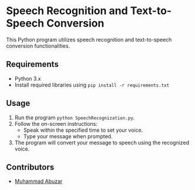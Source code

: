 # Speech Recognition and Text-to-Speech Conversion

This Python program utilizes speech recognition and text-to-speech conversion functionalities.

## Requirements
- Python 3.x
- Install required libraries using `pip install -r requirements.txt`

## Usage
1. Run the program `python SpeechRecognization.py`.
2. Follow the on-screen instructions:
   - Speak within the specified time to set your voice.
   - Type your message when prompted.
3. The program will convert your message to speech using the recognized voice.

## Contributors
- [Muhammad Abuzar](https://github.com/Abuzar-061)
